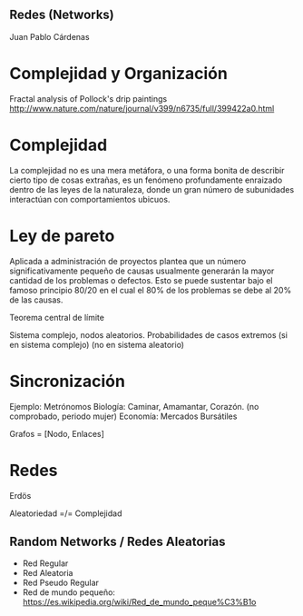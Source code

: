 Redes (Networks) 
----------------------
Juan Pablo Cárdenas

Complejidad y Organización
================================

Fractal analysis of Pollock's drip paintings
http://www.nature.com/nature/journal/v399/n6735/full/399422a0.html


Complejidad
===============

La complejidad no es una mera metáfora, o una forma bonita de describir cierto tipo de cosas extrañas,
es un fenómeno profundamente enraizado dentro de las leyes de la naturaleza, donde un gran número
de subunidades interactúan con comportamientos ubicuos.


Ley de pareto
================
Aplicada a administración de proyectos plantea que un número significativamente pequeño de causas usualmente generarán la mayor cantidad de los problemas o defectos. Esto se puede sustentar bajo el famoso principio 80/20 en el cual el 80% de los problemas se debe al 20% de las causas.


Teorema central de límite


Sistema complejo, nodos aleatorios. Probabilidades de casos extremos (si en sistema complejo) (no en sistema aleatorio)


Sincronización
=================
Ejemplo: Metrónomos
Biología: Caminar, Amamantar, Corazón. (no comprobado, periodo mujer)
Economía: Mercados Bursátiles


Grafos = [Nodo, Enlaces]


Redes
============
Erdös

Aleatoriedad =/= Complejidad

Random Networks / Redes Aleatorias
------------------------------------

- Red Regular
- Red Aleatoria
- Red Pseudo Regular
- Red de mundo pequeño: https://es.wikipedia.org/wiki/Red_de_mundo_peque%C3%B1o










